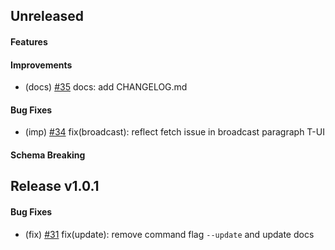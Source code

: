 <!--
Templates:

## Unreleased

#### Features

#### Improvements

#### Bug Fixes

#### Schema Breaking
-->

## Unreleased

#### Features

#### Improvements
- (docs) [#35](https://github.com/bcdevtools/consvp/pull/35) docs: add CHANGELOG.md

#### Bug Fixes
- (imp) [#34](https://github.com/bcdevtools/consvp/pull/34) fix(broadcast): reflect fetch issue in broadcast paragraph T-UI

#### Schema Breaking

## Release v1.0.1

#### Bug Fixes
- (fix) [#31](https://github.com/bcdevtools/consvp/pull/31) fix(update): remove command flag `--update` and update docs